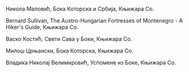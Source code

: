 
Никола Маловић, Бока Которска и Србија, Књижара Со.

Bernard Sullivan, The Austro-Hungarian Fortresses of Montenegro - A Hiker's Guide, Књижара Со.

Васко Костић, Свети Сава у Боки, Књижара Со.

Милош Црњански, Бока Которска, Књижара Со.

Владика Николај Велимировић, Успомене из Боке, Књижара Со.

